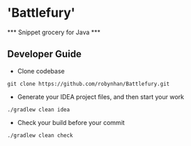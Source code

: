 'Battlefury'
===============

*** Snippet grocery for Java ***

Developer Guide
---------------

* Clone codebase

```shell
git clone https://github.com/robynhan/Battlefury.git
```

* Generate your IDEA project files, and then start your work

```shell
./gradlew clean idea
```

* Check your build before your commit

```shell
./gradlew clean check
```